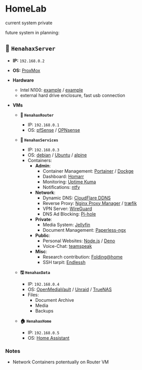 # HomeLab

current system private

future system in planning:

## 🍗 `HenahaxServer`

- **IP:** `192.168.0.2`
- **OS:** [ProxMox](https://www.proxmox.com/)
- **Hardware**
  - Intel N100: [example](https://www.amazon.de/AIOPCWA-Support-Storage-2-5GbE-Computer/dp/B0D5LCLQL6) / [example](https://cwwk.net/collections/frontpage/products/x86-p5-development-version-special-machine-4-m-2-nvme-adapter-board-only-applicable-to-cwwk-x86-p5-n100-i3-n305-model-%E7%9A%84%E5%89%AF%E6%9C%AC)
  - external hard drive enclosure, fast usb connection
- **VMs**

  - **🛜 `HenahaxRouter`**
    - IP: `192.168.0.1`
    - OS: [pfSense](https://www.pfsense.org/) / [OPNsense](https://opnsense.org/)
  - **🐋 `HenahaxServices`**

    - IP: `192.168.0.3`
    - OS: [debian](https://www.debian.org/) / [Ubuntu](https://ubuntu.com/) / [alpine](https://www.alpinelinux.org/)
    - Containers:
      - **Admin**:
        - Container Management: [Portainer](https://www.portainer.io/) / [Dockge](https://dockge.kuma.pet/)
        - Dashboard: [Homarr](https://homarr.dev/)
        - Monitoring: [Uptime Kuma](https://uptime.kuma.pet/)
        - Notifications: [ntfy](https://docs.ntfy.sh/)
      - **Network**:
        - Dynamic DNS: [CloudFlare DDNS](https://hub.docker.com/r/oznu/cloudflare-ddns)
        - Reverse Proxy: [Nginx Proxy Manager](https://nginxproxymanager.com/) / [træfik](https://traefik.io/)
        - VPN Server: [WireGuard](https://www.wireguard.com/)
        - DNS Ad Blocking: [Pi-hole](https://pi-hole.net/)
      - **Private**:
        - Media System: [Jellyfin](https://jellyfin.org/)
        - Document Management: [Paperless-ngx](https://docs.paperless-ngx.com/)
      - **Public**:
        - Personal Websites: [Node.js](https://nodejs.org/) / [Deno](https://deno.com/)
        - Voice-Chat: [teamspeak](https://www.teamspeak.com/)
      - **Misc**:
        - Research contribution: [Folding@home](https://foldingathome.org/)
        - SSH tarpit: [Endlessh](https://github.com/skeeto/endlessh)

  - **🖫 `HenahaxData`**
    - IP: `192.168.0.4`
    - OS: [OpenMediaVault](https://www.openmediavault.org/) / [Unraid](https://unraid.net/) / [TrueNAS](https://www.truenas.com/)
    - Files:
      - Document Archive
      - Media
      - Backups
  - **🏠 `HenahaxHome`**
    - IP: `192.168.0.5`
    - OS: [Home Assistant](https://www.home-assistant.io/)

### Notes

- Network Containers potentually on Router VM
